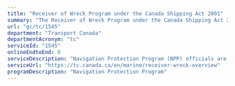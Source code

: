 ```yaml
---
title: "Receiver of Wreck Program under the Canada Shipping Act 2001"
summary: "The Receiver of Wreck Program under the Canada Shipping Act 2001 service from Transport Canada is not available end-to-end online, according to the GC Service Inventory."
url: "gc/tc/1545"
department: "Transport Canada"
departmentAcronym: "tc"
serviceId: "1545"
onlineEndtoEnd: 0
serviceDescription: "Navigation Protection Program (NPP) officials are designated as the Receivers of Wreck (ROW) and are responsible for administering the provisions of Part 7 of the Canada Shipping Act, 2001 (CSA, 2001).  The key role for the ROW is to act as a custodian of a wreck in the absence of the rightful owner."
serviceUrl: "https://tc.canada.ca/en/marine/receiver-wreck-overview"
programDescription: "Navigation Protection Program"
---
```

